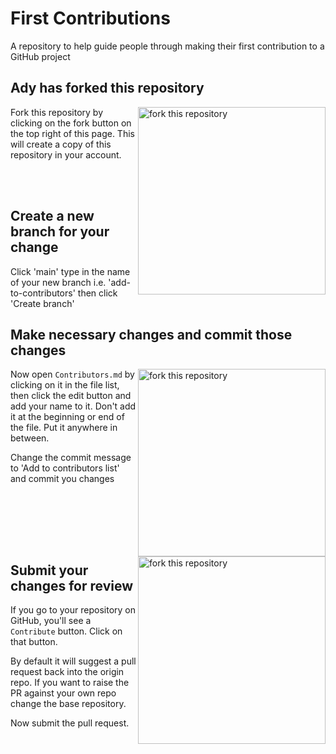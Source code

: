 # First Contributions
A repository to help guide people through making their first contribution to a GitHub project

## Ady has forked this repository

<img align="right" width="300" src="images/fork.png" alt="fork this repository" />  

Fork this repository by clicking on the fork button on the top right of this page.
This will create a copy of this repository in your account.

<br/><br/>

## Create a new branch for your change

Click 'main' type in the name of your new branch i.e. 'add-to-contributors' then click 'Create branch'

## Make necessary changes and commit those changes

<img align="right" width="300" src="images/contributors.png" alt="fork this repository" />

Now open `Contributors.md` by clicking on it in the file list, then click the edit button and add your name to it. Don't add it at the beginning or end of the file. Put it anywhere in between.

Change the commit message to 'Add <your name> to contributors list' and commit you changes

<br/><br/>

<img align="right" width="300" src="images/edit.png" alt="fork this repository" />

<br/><br/>

## Submit your changes for review

If you go to your repository on GitHub, you'll see a `Contribute` button. Click on that button.

By default it will suggest a pull request back into the origin repo. If you want to raise the PR against your own repo change the base repository.


Now submit the pull request.

